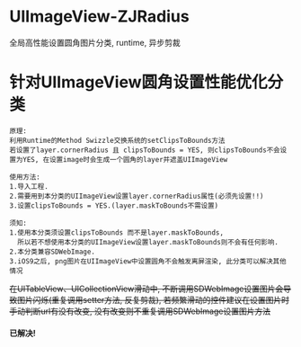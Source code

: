 # UIImageView-ZJRadius
全局高性能设置圆角图片分类, runtime, 异步剪裁


# 针对UIImageView圆角设置性能优化分类


```
原理: 
利用Runtime的Method Swizzle交换系统的setClipsToBounds方法 
若设置了layer.cornerRadius 且 clipsToBounds = YES, 则clipsToBounds不会设置为YES, 在设置image时会生成一个圆角的layer并遮盖UIImageView
```
 
 
 
```
使用方法:
1.导入工程.
2.需要用到本分类的UIImageView设置layer.cornerRadius属性(必须先设置!!)
3.设置clipsToBounds = YES.(layer.maskToBounds不需设置)
```

 
 
```
须知:
1.使用本分类须设置clipsToBounds 而不是layer.maskToBounds,
  所以若不想使用本分类的UIImageView设置layer.maskToBounds则不会有任何影响.
2.本分类兼容SDWebImage.
3.iOS9之后, png图片在UIImageView中设置圆角不会触发离屏渲染, 此分类可以解决其他情况
```

~~在UITableView、UICollectionView滑动中, 不断调用SDWebImage设置图片会导致图片闪烁(重复调用setter方法, 反复剪裁), 若频繁滑动的控件建议在设置图片时手动判断url有没有改变, 没有改变则不重复调用SDWebImage设置图片方法~~

#### 已解决!
